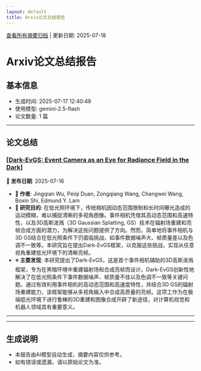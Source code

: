 ```yaml
---
layout: default
title: Arxiv论文总结报告
---
```


[查看所有摘要归档](archive.md) | 更新日期: 2025-07-18

# Arxiv论文总结报告

## 基本信息
- 生成时间: 2025-07-17 12:40:49
- 使用模型: gemini-2.5-flash
- 论文数量: 1 篇

---

## 论文总结

### [[Dark-EvGS: Event Camera as an Eye for Radiance Field in the Dark]](http://arxiv.org/abs/2507.11931v1)
<!-- 2025-07-16 -->
**📅 发布日期**: 2025-07-16

*   **👥 作者**: Jingqian Wu, Peiqi Duan, Zongqiang Wang, Changwei Wang, Boxin Shi, Edmund Y. Lam
*   **🎯 研究目的**: 在低光照环境下，传统相机因动态范围限制和长时间曝光造成的运动模糊，难以捕捉清晰的多视角图像。事件相机凭借其高动态范围和高速特性，以及3D高斯泼溅（3D Gaussian Splatting, GS）技术在辐射场重建和亮帧合成方面的潜力，为解决这些问题提供了方向。然而，简单地将事件相机与3D GS结合在低光照条件下仍面临挑战，如事件数据噪声大、帧质量差以及色调不一致等。本研究旨在提出Dark-EvGS框架，以克服这些挑战，实现从任意视角重建低光环境下的清晰亮帧。
*   **⭐ 主要发现**: 本研究提出了Dark-EvGS，这是首个事件相机辅助的3D高斯泼溅框架，专为在黑暗环境中重建辐射场和合成亮帧而设计。Dark-EvGS创新性地解决了在低光照条件下事件数据噪声、帧质量不佳以及色调不一致等关键问题。通过有效利用事件相机的高动态范围和高速度特性，并结合3D GS的辐射场重建能力，该框架能够从多视角输入中合成高质量的亮帧。这项工作为在极端低光环境下进行鲁棒的3D重建和图像合成开辟了新途径，对计算机视觉和机器人领域具有重要意义。

---

---

## 生成说明
- 本报告由AI模型自动生成，摘要内容仅供参考。
- 如有错误或遗漏，请以原始论文为准。